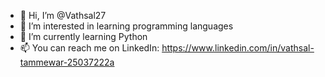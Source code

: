 - 👋 Hi, I’m @Vathsal27
- 👀 I’m interested in learning programming languages
- 🌱 I’m currently learning Python
- 📫 You can reach me on LinkedIn: 
https://www.linkedin.com/in/vathsal-tammewar-25037222a
